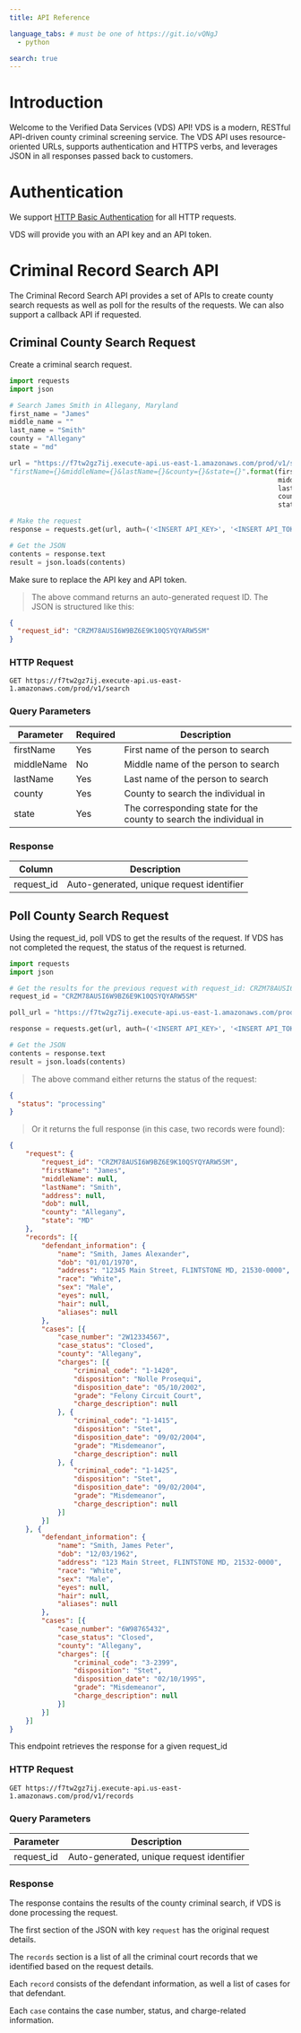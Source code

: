 ```yaml
---
title: API Reference

language_tabs: # must be one of https://git.io/vQNgJ
  - python

search: true
---
```


# Introduction

Welcome to the Verified Data Services (VDS) API! VDS is a modern, RESTful API-driven county criminal screening service. 
The VDS API uses resource-oriented URLs, supports authentication and HTTPS verbs, and leverages JSON 
in all responses passed back to customers.
                                           
# Authentication

We support [HTTP Basic Authentication](https://en.wikipedia.org/wiki/Basic_access_authentication) for all HTTP requests.

VDS will provide you with an API key and an API token.

# Criminal Record Search API
The Criminal Record Search API provides a set of APIs to create county search requests as well as poll for the results of the requests.
We can also support a callback API if requested.

## Criminal County Search Request
Create a criminal search request.

```python
import requests 
import json

# Search James Smith in Allegany, Maryland
first_name = "James"
middle_name = ""
last_name = "Smith"
county = "Allegany"
state = "md"

url = "https://f7tw2gz7ij.execute-api.us-east-1.amazonaws.com/prod/v1/search?" + 
"firstName={}&middleName={}&lastName={}&county={}&state={}".format(first_name, 
                                                                   middle_name, 
                                                                   last_name, 
                                                                   county, 
                                                                   state)

# Make the request
response = requests.get(url, auth=('<INSERT API_KEY>', '<INSERT API_TOKEN>'))

# Get the JSON
contents = response.text
result = json.loads(contents)
```

<aside class="notice">
Make sure to replace the API key and API token.
</aside>

> The above command returns an auto-generated request ID. The JSON is structured like this:

```json
{
  "request_id": "CRZM78AUSI6W9BZ6E9K10QSYQYARW5SM"
}
```

### HTTP Request

`GET https://f7tw2gz7ij.execute-api.us-east-1.amazonaws.com/prod/v1/search`

### Query Parameters

Parameter | Required | Description
--------- | ------- | -----------
firstName | Yes | First name of the person to search
middleName | No | Middle name of the person to search
lastName | Yes | Last name of the person to search
county | Yes | County to search the individual in
state | Yes |  The corresponding state for the county to search the individual in

### Response

Column | Description
--------- | -------
request_id | Auto-generated, unique request identifier

## Poll County Search Request
Using the request_id, poll VDS to get the results of the request. If VDS has not completed the request, the status of the request is returned.

```python
import requests 
import json

# Get the results for the previous request with request_id: CRZM78AUSI6W9BZ6E9K10QSYQYARW5SM
request_id = "CRZM78AUSI6W9BZ6E9K10QSYQYARW5SM"

poll_url = "https://f7tw2gz7ij.execute-api.us-east-1.amazonaws.com/prod/v1/records?request_id={}".format(request_id)

response = requests.get(url, auth=('<INSERT API_KEY>', '<INSERT API_TOKEN>'))

# Get the JSON
contents = response.text
result = json.loads(contents)
```

> The above command either returns the status of the request:

```json
{
  "status": "processing"
}
```

> Or it returns the full response (in this case, two records were found):

```json
{
	"request": {
		"request_id": "CRZM78AUSI6W9BZ6E9K10QSYQYARW5SM",
		"firstName": "James",
		"middleName": null,
		"lastName": "Smith",
		"address": null,
		"dob": null,
		"county": "Allegany",
		"state": "MD"
	},
	"records": [{
		"defendant_information": {
			"name": "Smith, James Alexander",
			"dob": "01/01/1970",
			"address": "12345 Main Street, FLINTSTONE MD, 21530-0000",
			"race": "White",
			"sex": "Male",
			"eyes": null,
			"hair": null,
			"aliases": null
		},
		"cases": [{
			"case_number": "2W12334567",
			"case_status": "Closed",
			"county": "Allegany",
			"charges": [{
				"criminal_code": "1-1420",
				"disposition": "Nolle Prosequi",
				"disposition_date": "05/10/2002",
				"grade": "Felony Circuit Court",
				"charge_description": null
			}, {
				"criminal_code": "1-1415",
				"disposition": "Stet",
				"disposition_date": "09/02/2004",
				"grade": "Misdemeanor",
				"charge_description": null
			}, {
				"criminal_code": "1-1425",
				"disposition": "Stet",
				"disposition_date": "09/02/2004",
				"grade": "Misdemeanor",
				"charge_description": null
			}]
		}]
	}, {
		"defendant_information": {
			"name": "Smith, James Peter",
			"dob": "12/03/1962",
			"address": "123 Main Street, FLINTSTONE MD, 21532-0000",
			"race": "White",
			"sex": "Male",
			"eyes": null,
			"hair": null,
			"aliases": null
		},
		"cases": [{
			"case_number": "6W98765432",
			"case_status": "Closed",
			"county": "Allegany",
			"charges": [{
				"criminal_code": "3-2399",
				"disposition": "Stet",
				"disposition_date": "02/10/1995",
				"grade": "Misdemeanor",
				"charge_description": null
			}]
		}]
	}]
}
```

This endpoint retrieves the response for a given request_id

### HTTP Request

`GET https://f7tw2gz7ij.execute-api.us-east-1.amazonaws.com/prod/v1/records`

### Query Parameters

Parameter | Description
--------- | -----------
request_id | Auto-generated, unique request identifier

### Response
The response contains the results of the county criminal search, if VDS is done processing the request.

The first section of the JSON with key `request` has the original request details.

The `records` section is a list of all the criminal court records that we identified based on the request details.

Each `record` consists of the defendant information, as well a list of cases for that defendant.

Each `case` contains the case number, status, and charge-related information.
